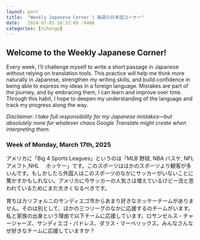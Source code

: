 ```yaml
---
layout: post
title:  "Weekly Japanese Corner | 毎週の日本語コーナー"
date:   2024-07-03 16:37:09 -0400
categories: [nihongo]
---
```


## Welcome to the Weekly Japanese Corner! 

Every week, I’ll challenge myself to write a short passage in Japanese without relying on translation tools. This practice will help me think more naturally in Japanese, strengthen my writing skills, and build confidence in being able to express my ideas in a foreign language. Mistakes are part of the journey, and by embracing them, I can learn and improve over time. Through this habit, I hope to deepen my understanding of the language and track my progress along the way.

*Disclaimer: I take full responsibility for my Japanese mistakes—but absolutely none for whatever chaos Google Translate might create when interpreting them.*

### Week of Monday, March 17th, 2025

アメリカに「Big 4 Sports Leagues」というのは「MLB 野球, NBA バスケ, NFL アメフト,NHL　 ホッケー」です。このスポーツはほかのスポーツより観客が多いんです。もしかしたら外国人はこのスポーツのなかにサッカーがいないことに驚かすかもしれない。アメリカに今サッカーの人気さは増えているけど一流と思われているためにまだ大きくなるべきです。

育ちはカリフォルニのサンディエゴ市からあまり好きなホッケーチームがありません。そのは別として、ほかの三つリーグのなかに応援するのチームがいます。私と家族の出身という理由で以下チームに応援しています。ロサンゼルス・チャージャーズ、サンディエゴ・パドレス、ダラス・マーベリックス。みんなさんなぜ好きなチームに応援していますか？
